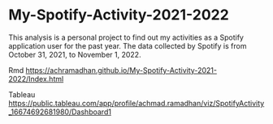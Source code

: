 # My-Spotify-Activity-2021-2022
This analysis is a personal project to find out my activities as a Spotify application user for the past year. The data collected by Spotify is from October 31, 2021, to November 1, 2022.

Rmd
https://achramadhan.github.io/My-Spotify-Activity-2021-2022/Index.html

Tableau
https://public.tableau.com/app/profile/achmad.ramadhan/viz/SpotifyActivity_16674692681980/Dashboard1
